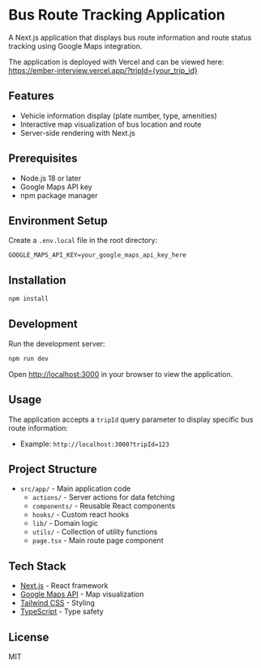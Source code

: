 # Bus Route Tracking Application

A Next.js application that displays bus route information and route status tracking using Google Maps integration.

The application is deployed with Vercel and can be viewed here: https://ember-interview.vercel.app/?tripId={your_trip_id}

## Features

- Vehicle information display (plate number, type, amenities)
- Interactive map visualization of bus location and route
- Server-side rendering with Next.js

## Prerequisites

- Node.js 18 or later
- Google Maps API key
- npm package manager

## Environment Setup

Create a `.env.local` file in the root directory:

```env
GOOGLE_MAPS_API_KEY=your_google_maps_api_key_here
```

## Installation

```bash
npm install
```

## Development

Run the development server:

```bash
npm run dev
```

Open [http://localhost:3000](http://localhost:3000) in your browser to view the application.

## Usage

The application accepts a `tripId` query parameter to display specific bus route information:

- Example: `http://localhost:3000?tripId=123`

## Project Structure

- `src/app/` - Main application code
  - `actions/` - Server actions for data fetching
  - `components/` - Reusable React components
  - `hooks/` - Custom react hooks
  - `lib/` - Domain logic
  - `utils/` - Collection of utility functions
  - `page.tsx` - Main route page component

## Tech Stack

- [Next.js](https://nextjs.org/) - React framework
- [Google Maps API](https://developers.google.com/maps) - Map visualization
- [Tailwind CSS](https://tailwindcss.com/) - Styling
- [TypeScript](https://www.typescriptlang.org/) - Type safety

## License

MIT
